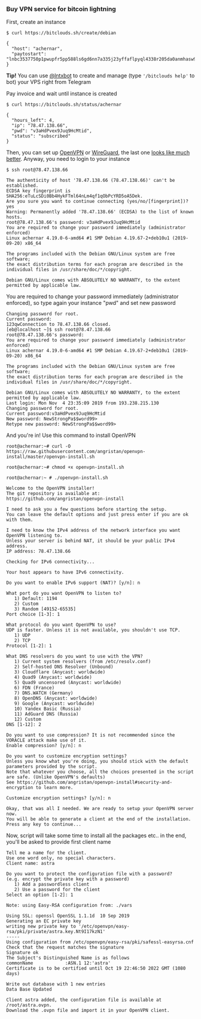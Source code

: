 ### Buy VPN service for bitcoin lightning ###

First, create an instance

`$ curl https://bitclouds.sh/create/debian`
```
{
  "host": "achernar", 
  "paytostart": "lnbc3537750p1pwupfr5pp588ls6gd6nn7a335j23yffaflpyql4338r205da0anmhasw95q7fsdpygf5hgsmvda6kguewwd5r5grpvd5x2unwv9eqxqzjccqp2rzjqvlfee8g7rng7ld5nlakh8hvcyrqtulnljeuvvz5tzrhfx44zkuuwzxc8sqq0ygqqyqqqqqqqqqqvsqqrcaamg9dem9ddwa3y5adn9qwqp7dsltdmt08u740ntzpjm60p80y7p3vu9wwp39yytx5ldgscpjvccysmml68237eajc554qftdt5clxqqsyhqar"
}
```

**Tip!** You can use [@lntxbot] to create and manage (type `'/bitclouds help'` to bot) your VPS right from Telegram

[@lntxbot]:https://t.me/lntxbot

Pay invoice and wait until instance is created

`$ curl https://bitclouds.sh/status/achernar`
```
{
  "hours_left": 4, 
  "ip": "78.47.138.66", 
  "pwd": "v3aHdPvex9Juq9HcMtid", 
  "status": "subscribed"
}
```

Then, you can set up [OpenVPN] or [WireGuard], the last one [looks like much better]. Anyway, you need to login to your instance

[OpenVPN]: https://github.com/bitcoin-software/openvpn-install
[WireGuard]: https://github.com/bitcoin-software/wireguard-install
[looks like much better]: https://www.wireguard.com/quickstart/

`$ ssh root@78.47.138.66`
```
The authenticity of host '78.47.138.66 (78.47.138.66)' can't be established.
ECDSA key fingerprint is SHA256:eTuLcSDi0Bb4HykFTml64nLm4qf1qObPcYRD5oA5Dek.
Are you sure you want to continue connecting (yes/no/[fingerprint])? yes
Warning: Permanently added '78.47.138.66' (ECDSA) to the list of known hosts.
root@78.47.138.66's password: v3aHdPvex9Juq9HcMtid
You are required to change your password immediately (administrator enforced)
Linux achernar 4.19.0-6-amd64 #1 SMP Debian 4.19.67-2+deb10u1 (2019-09-20) x86_64

The programs included with the Debian GNU/Linux system are free software;
the exact distribution terms for each program are described in the
individual files in /usr/share/doc/*/copyright.

Debian GNU/Linux comes with ABSOLUTELY NO WARRANTY, to the extent
permitted by applicable law.
```

You are required to change your password immediately (administrator enforced), so type again your instance "pwd" and set new password


```
Changing password for root.
Current password: 
123qwConnection to 78.47.138.66 closed.
[eb@localhost ~]$ ssh root@78.47.138.66
root@78.47.138.66's password: 
You are required to change your password immediately (administrator enforced)
Linux achernar 4.19.0-6-amd64 #1 SMP Debian 4.19.67-2+deb10u1 (2019-09-20) x86_64

The programs included with the Debian GNU/Linux system are free software;
the exact distribution terms for each program are described in the
individual files in /usr/share/doc/*/copyright.

Debian GNU/Linux comes with ABSOLUTELY NO WARRANTY, to the extent
permitted by applicable law.
Last login: Mon Nov  4 23:35:09 2019 from 193.238.215.130
Changing password for root.
Current password:v3aHdPvex9Juq9HcMtid 
New password: NewStrongPa$$word99>
Retype new password: NewStrongPa$$word99> 
```

And you're in! Use this command to install OpenVPN

`root@achernar:~# curl -O https://raw.githubusercontent.com/angristan/openvpn-install/master/openvpn-install.sh`

`root@achernar:~# chmod +x openvpn-install.sh`

`root@achernar:~ # ./openvpn-install.sh `

```shell
Welcome to the OpenVPN installer!
The git repository is available at: https://github.com/angristan/openvpn-install

I need to ask you a few questions before starting the setup.
You can leave the default options and just press enter if you are ok with them.

I need to know the IPv4 address of the network interface you want OpenVPN listening to.
Unless your server is behind NAT, it should be your public IPv4 address.
IP address: 78.47.138.66

Checking for IPv6 connectivity...

Your host appears to have IPv6 connectivity.

Do you want to enable IPv6 support (NAT)? [y/n]: n

What port do you want OpenVPN to listen to?
   1) Default: 1194
   2) Custom
   3) Random [49152-65535]
Port choice [1-3]: 1

What protocol do you want OpenVPN to use?
UDP is faster. Unless it is not available, you shouldn't use TCP.
   1) UDP
   2) TCP
Protocol [1-2]: 1

What DNS resolvers do you want to use with the VPN?
   1) Current system resolvers (from /etc/resolv.conf)
   2) Self-hosted DNS Resolver (Unbound)
   3) Cloudflare (Anycast: worldwide)
   4) Quad9 (Anycast: worldwide)
   5) Quad9 uncensored (Anycast: worldwide)
   6) FDN (France)
   7) DNS.WATCH (Germany)
   8) OpenDNS (Anycast: worldwide)
   9) Google (Anycast: worldwide)
   10) Yandex Basic (Russia)
   11) AdGuard DNS (Russia)
   12) Custom
DNS [1-12]: 2

Do you want to use compression? It is not recommended since the VORACLE attack make use of it.
Enable compression? [y/n]: n

Do you want to customize encryption settings?
Unless you know what you're doing, you should stick with the default parameters provided by the script.
Note that whatever you choose, all the choices presented in the script are safe. (Unlike OpenVPN's defaults)
See https://github.com/angristan/openvpn-install#security-and-encryption to learn more.

Customize encryption settings? [y/n]: n

Okay, that was all I needed. We are ready to setup your OpenVPN server now.
You will be able to generate a client at the end of the installation.
Press any key to continue...
```

Now, script will take some time to install all the packages etc.. in the end, you'll be asked to provide first client name

```
Tell me a name for the client.
Use one word only, no special characters.
Client name: astra

Do you want to protect the configuration file with a password?
(e.g. encrypt the private key with a password)
   1) Add a passwordless client
   2) Use a password for the client
Select an option [1-2]: 1

Note: using Easy-RSA configuration from: ./vars

Using SSL: openssl OpenSSL 1.1.1d  10 Sep 2019
Generating an EC private key
writing new private key to '/etc/openvpn/easy-rsa/pki/private/astra.key.Nt9I17kzN1'
-----
Using configuration from /etc/openvpn/easy-rsa/pki/safessl-easyrsa.cnf
Check that the request matches the signature
Signature ok
The Subject's Distinguished Name is as follows
commonName            :ASN.1 12:'astra'
Certificate is to be certified until Oct 19 22:46:50 2022 GMT (1080 days)

Write out database with 1 new entries
Data Base Updated

Client astra added, the configuration file is available at /root/astra.ovpn.
Download the .ovpn file and import it in your OpenVPN client.
```